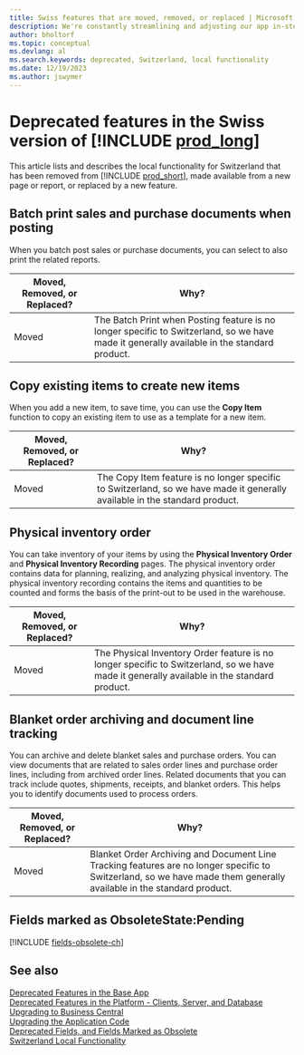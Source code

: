 ```yaml
---
title: Swiss features that are moved, removed, or replaced | Microsoft Docs
description: We're constantly streamlining and adjusting our app in-step with market developments. Read about the features for Switzerland that we have moved, removed, or replaced.
author: bholtorf
ms.topic: conceptual
ms.devlang: al
ms.search.keywords: deprecated, Switzerland, local functionality
ms.date: 12/19/2023
ms.author: jswymer
---
```


# Deprecated features in the Swiss version of [!INCLUDE [prod_long](../developer/includes/prod_long.md)]
This article lists and describes the local functionality for Switzerland that has been removed from [!INCLUDE [prod_short](../developer/includes/prod_short.md)], made available from a new page or report, or replaced by a new feature.

## Batch print sales and purchase documents when posting
When you batch post sales or purchase documents, you can select to also print the related reports.

|Moved, Removed, or Replaced?|Why?|
|----|----|
|Moved| The Batch Print when Posting feature is no longer specific to Switzerland, so we have made it generally available in the standard product. | 

## Copy existing items to create new items
When you add a new item, to save time, you can use the **Copy Item** function to copy an existing item to use as a template for a new item.

|Moved, Removed, or Replaced?|Why?|
|----|----|
|Moved| The Copy Item feature is no longer specific to Switzerland, so we have made it generally available in the standard product. |

## Physical inventory order
You can take inventory of your items by using the **Physical Inventory Order** and **Physical Inventory Recording** pages. The physical inventory order contains data for planning, realizing, and analyzing physical inventory. The physical inventory recording contains the items and quantities to be counted and forms the basis of the print-out to be used in the warehouse.

|Moved, Removed, or Replaced?|Why?|
|----|----|
|Moved| The Physical Inventory Order feature is no longer specific to Switzerland, so we have made it generally available in the standard product. |

## Blanket order archiving and document line tracking
You can archive and delete blanket sales and purchase orders. You can view documents that are related to sales order lines and purchase order lines, including from archived order lines. Related documents that you can track include quotes, shipments, receipts, and blanket orders. This helps you to identify documents used to process orders.

|Moved, Removed, or Replaced?|Why?|
|----|----|
|Moved| Blanket Order Archiving and Document Line Tracking features are no longer specific to Switzerland, so we have made them generally available in the standard product. |

## Fields marked as ObsoleteState:Pending

[!INCLUDE [fields-obsolete-ch](../includes/fields-obsolete-ch.md)]

## See also

[Deprecated Features in the Base App](deprecated-features-w1.md)  
[Deprecated Features in the Platform - Clients, Server, and Database](deprecated-features-platform.md)  
[Upgrading to Business Central](upgrading-to-business-central.md)  
[Upgrading the Application Code](upgrading-the-application-code.md)  
[Deprecated Fields, and Fields Marked as Obsolete](deprecated-fields.md)  
[Switzerland Local Functionality](/dynamics365/business-central/LocalFunctionality/Switzerland/switzerland-local-functionality)  
